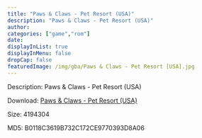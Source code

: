 ```yaml
---
title: "Paws & Claws - Pet Resort (USA)"
description: "Paws & Claws - Pet Resort (USA)"
author: 
categories: ["game","rom"]
date: 
displayInList: true
displayInMenu: false
dropCap: false
featuredImage: /img/gba/Paws & Claws - Pet Resort [USA].jpg
---
```


Description: Paws & Claws - Pet Resort (USA)

Download: <a style="text-decoration:underline;" href="https://mega.nz/#!7eIGWSqb!bdAXYegd7O1BYUgQNFSgmBVqmpahpaObWEcXLSgELDg" target = "_blank" rel = "nofollow" > Paws & Claws - Pet Resort (USA)</a>

Size: 4194304

MD5: B0118C3619B732C172CE9770393D8A06

